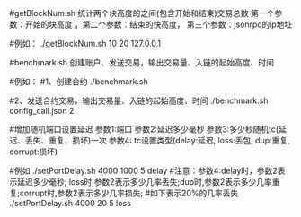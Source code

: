 #getBlockNum.sh 统计两个块高度的之间(包含开始和结束)交易总数 第一个参数：开始的块高度 ，第二个参数：结束的快高度， 第三个参数：jsonrpc的ip地址

#例如：
    ./getBlockNum.sh 10 20 127.0.0.1


#benchmark.sh 创建账户、发送交易，输出交易量、入链的起始高度、时间

#例如：
#1、创建合约
    ./benchmark.sh

#2、发送合约交易，输出交易量、入链的起始高度、时间
    ./benchmark.sh config_call.json 2

#增加随机端口设置延迟 参数1:端口  参数2:延迟多少毫秒 参数3:多少秒随机tc(延迟、丢失、重复、损坏)一次 参数4: tc设置类型(delay:延迟, loss:丢包, dup:重复, corrupt:损坏)

#例如
	./setPortDelay.sh 4000 1000 5 delay
#注意：参数4:delay时，参数2表示延迟多少毫秒; loss时,参数2表示多少几率丢失;dup时,参数2表示多少几率重复;corrupt时,参数2表示多少几率损失;
#如下表示20%的几率丢失
	./setPortDelay.sh 4000 20 5 loss
